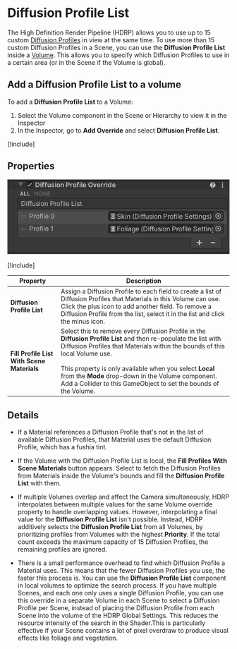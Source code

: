 # Diffusion Profile List

The High Definition Render Pipeline (HDRP) allows you to use up to 15 custom [Diffusion Profiles](diffusion-profile-reference.md) in view at the same time. To use more than 15 custom Diffusion Profiles in a Scene, you can use the **Diffusion Profile List** inside a [Volume](understand-volumes.md). This allows you to specify which Diffusion Profiles to use in a certain area (or in the Scene if the Volume is global).

## Add a Diffusion Profile List to a volume

To add a **Diffusion Profile List** to a Volume:

1. Select the Volume component in the Scene or Hierarchy to view it in the Inspector
2. In the Inspector, go to **Add Override** and select **Diffusion Profile List**.

[!include[](snippets/volume-override-api.md)]

## Properties

![](Images\Override-DiffusionProfile1.png)

[!include[](snippets/Volume-Override-Enable-Properties.md)]

| **Property**                               | **Description**                                              |
| ------------------------------------------ | ------------------------------------------------------------ |
| **Diffusion Profile List**                 | Assign a Diffusion Profile to each field to create a list of Diffusion Profiles that Materials in this Volume can use. Click the plus icon to add another field. To remove a Diffusion Profile from the list, select it in the list and click the minus icon. |
| **Fill Profile List With Scene Materials** | Select this to remove every Diffusion Profile in the **Diffusion Profile List** and then re-populate the list with Diffusion Profiles that Materials within the bounds of this local Volume use. <br/><br/>This property is only available when you select **Local** from the **Mode** drop-down in the Volume component. Add a Collider to this GameObject to set the bounds of the Volume. |

## Details

- If a Material references a Diffusion Profile that's not in the list of available Diffusion Profiles, that Material uses the default Diffusion Profile, which has a fushia tint.

- If the Volume with the Diffusion Profile List is local, the **Fill Profiles With Scene Materials** button appears. Select to fetch the Diffusion Profiles from Materials inside the Volume's bounds and fill the **Diffusion Profile List** with them.

- If multiple Volumes overlap and affect the Camera simultaneously, HDRP interpolates between multiple values for the same Volume override property to handle overlapping values. However, interpolating a final value for the **Diffusion Profile List** isn't possible. Instead, HDRP additively selects the **Diffusion Profile List** from all Volumes, by prioritizing profiles from Volumes with the highest **Priority**. If the total count exceeds the maximum capacity of 15 Diffusion Profiles, the remaining profiles are ignored.

- There is a small performance overhead to find which Diffusion Profile a Material uses. This means that the fewer Diffusion Profiles you use, the faster this process is. You can use the **Diffusion Profile List** component in local volumes to optimize the search process. If you have multiple Scenes, and each one only uses a single Diffusion Profile, you can use this override in a separate Volume in each Scene to select a Diffusion Profile per Scene, instead of placing the Diffusion Profile from each Scene into the volume of the HDRP Global Settings. This reduces the resource intensity of the search in the Shader.This is particularly effective if your Scene contains a lot of pixel overdraw to produce visual effects like foliage and vegetation.